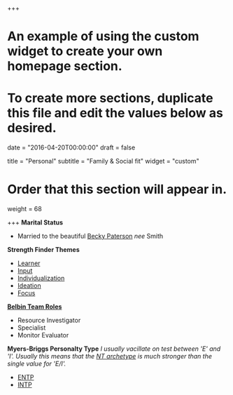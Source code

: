 +++
# An example of using the custom widget to create your own homepage section.
# To create more sections, duplicate this file and edit the values below as desired.

date = "2016-04-20T00:00:00"
draft = false

title = "Personal"
subtitle = "Family & Social fit"
widget = "custom"

# Order that this section will appear in.
weight = 68

+++
__Marital Status__

+ Married to the beautiful [Becky Paterson](https://hughandbecky.us/Becky-CV) *nee* Smith

__Strength Finder Themes__

+ [Learner](https://news.gallup.com/businessjournal/694/learner.aspx)
+ [Input](https://news.gallup.com/businessjournal/688/input.aspx)
+ [Individualization](https://news.gallup.com/businessjournal/685/individualization.aspx)
+ [Ideation](http://news.gallup.com/businessjournal/679/ideation.aspx)
+ [Focus](https://news.gallup.com/businessjournal/670/focus.aspx)

__[Belbin Team Roles](https://www.belbin.com/about/belbin-team-roles/)__

+ Resource Investigator
+ Specialist
+ Monitor Evaluator

__Myers-Briggs Personalty Type__
_I usually vacillate on test between 'E' and 'I'. Usually this means that the [NT archetype](https://en.wikipedia.org/wiki/Rational_temperament) is much stronger than the single value for 'E/I'._
+ [ENTP](https://www.16personalities.com/entp-strengths-and-weaknesses)
+ [INTP](https://www.16personalities.com/intp-strengths-and-weaknesses)
